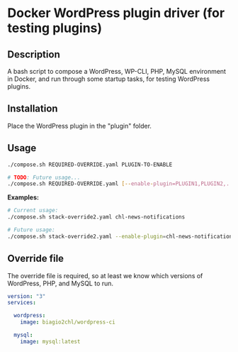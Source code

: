 # Docker WordPress plugin driver (for testing plugins)

Description
---
A bash script to compose a WordPress, WP-CLI, PHP, MySQL environment in Docker, and run through some startup tasks, for testing WordPress plugins.

Installation
---
Place the WordPress plugin in the "plugin" folder.


Usage
---

```bash
./compose.sh REQUIRED-OVERRIDE.yaml PLUGIN-TO-ENABLE

# TODO: Future usage...
./compose.sh REQUIRED-OVERRIDE.yaml [--enable-plugin=PLUGIN1,PLUGIN2,...]
```

**Examples:**  

```bash
# Current usage:
./compose.sh stack-override2.yaml chl-news-notifications

# Future usage:
./compose.sh stack-override2.yaml --enable-plugin=chl-news-notifications
```

## Override file
The override file is required, so at least we know which versions of WordPress, PHP, and MySQL to run.

```yaml
version: "3"
services:

  wordpress: 
    image: biagio2chl/wordpress-ci

  mysql: 
    image: mysql:latest

```
